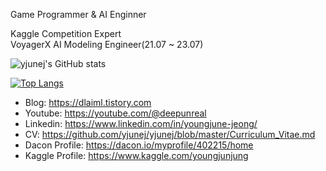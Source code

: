 

Game Programmer & AI Enginner<br/>

Kaggle Competition Expert<br/>
VoyagerX AI Modeling Engineer(21.07 ~ 23.07)<br/>

![yjunej's GitHub stats](https://github-readme-stats-woad-ten-71.vercel.app/api?username=yjunej&show_icons=true&show_private=true&theme=merko)

[![Top Langs](https://github-readme-stats-woad-ten-71.vercel.app/api/top-langs/?username=yjunej)](https://github.com/anuraghazra/github-readme-stats)

* Blog: https://dlaiml.tistory.com
* Youtube: https://youtube.com/@deepunreal
* Linkedin: https://www.linkedin.com/in/youngjune-jeong/
* CV: https://github.com/yjunej/yjunej/blob/master/Curriculum_Vitae.md
* Dacon Profile: https://dacon.io/myprofile/402215/home
* Kaggle Profile: https://www.kaggle.com/youngjunjung
